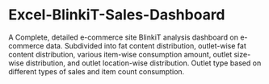 # Excel-BlinkiT-Sales-Dashboard
A Complete, detailed e-commerce site BlinkiT analysis dashboard on e-commerce data. Subdivided into fat content distribution, outlet-wise fat content distribution, various item-wise consumption amount, outlet size-wise distribution, and outlet location-wise distribution. Outlet type based on different types of sales and item count consumption. 
